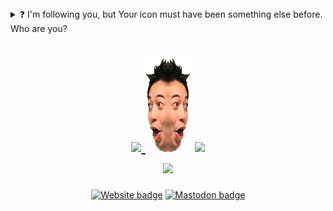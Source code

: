 <details>
<summary>❓ I'm following you, but Your icon must have been something else before. Who are you?</summary>
I changed my icon because I joined a new company and am using this account for work. You can see my previous profile <a href="http://web.archive.org/web/20200615165846/https://github.com/eai04191">here</a>.
</details>

<h1 align="center">

<a href="https://github.com/anuraghazra/github-readme-stats">
  <img height="150px" src="https://github-readme-stats.vercel.app/api?username=eai04191&show_icons=true&count_private=true">
</a>
<img height="150px" width="72px" src="https://raw.githubusercontent.com/eai04191/eai04191/master/symmetrychamp.png">
<a href="https://github.com/anuraghazra/github-readme-stats">
  <img height="150px" src="https://github-readme-stats.vercel.app/api/top-langs/?username=eai04191&layout=compact">
</a>
<br>
<a href="https://github.com/ryo-ma/github-profile-trophy">
  <img src="https://github-profile-trophy.vercel.app/?username=eai04191&column=7&margin-w=2">
</a>

</h1>

<span align="center">

[![Website badge](https://img.shields.io/badge/website-mizle.net-green?style=for-the-badge)](https://mizle.net)
[![Mastodon badge](https://img.shields.io/badge/Mastodon-@Eai@stellaria.network-red?style=for-the-badge&logo=mastodon&logoColor=white&labelColor=2B90D9&color=dcbe5e)](https://stellaria.network/@Eai)
</span>
